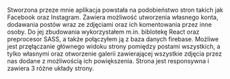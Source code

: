 Stworzona przeze mnie aplikacja powstała na podobieństwo stron takich jak Facebook oraz Instagram. Zawiera możliwość utworzenia własnego konta, dodawania postów wraz ze zdjęciami oraz ich komentowania przez inne osoby. Do jej zbudowania wykorzystałem m.in. biblotekę React oraz preprocesor SASS, a także połączyłem ją z baza danych firebase. Możliwe jest przęłączanie głównego widoku strony pomiędzy postami wszystkich, a tylko własnymi oraz otworzenie galerii zawierającej wszystkie zdjęcia przez nas dodane z możliwością ich powiększenia. Strona jest responsywna i zawiera 3 różne układy strony.
